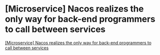 # [Microservice] Nacos realizes the only way for back-end programmers to call between services
[[Microservice] Nacos realizes the only way for back-end programmers to call between services](https://aiwithcloud.com/2022/09/19/microservice_nacos_realizes_the_only_way_for_back_end_programmers_to_call_between_services/)